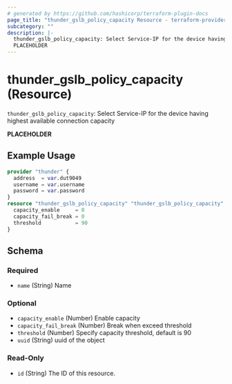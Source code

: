 ```yaml
---
# generated by https://github.com/hashicorp/terraform-plugin-docs
page_title: "thunder_gslb_policy_capacity Resource - terraform-provider-thunder"
subcategory: ""
description: |-
  thunder_gslb_policy_capacity: Select Service-IP for the device having highest available connection capacity
  PLACEHOLDER
---
```


# thunder_gslb_policy_capacity (Resource)

`thunder_gslb_policy_capacity`: Select Service-IP for the device having highest available connection capacity

__PLACEHOLDER__

## Example Usage

```terraform
provider "thunder" {
  address  = var.dut9049
  username = var.username
  password = var.password
}
resource "thunder_gslb_policy_capacity" "thunder_gslb_policy_capacity" {
  capacity_enable     = 0
  capacity_fail_break = 0
  threshold           = 90
}
```

<!-- schema generated by tfplugindocs -->
## Schema

### Required

- `name` (String) Name

### Optional

- `capacity_enable` (Number) Enable capacity
- `capacity_fail_break` (Number) Break when exceed threshold
- `threshold` (Number) Specify capacity threshold, default is 90
- `uuid` (String) uuid of the object

### Read-Only

- `id` (String) The ID of this resource.


